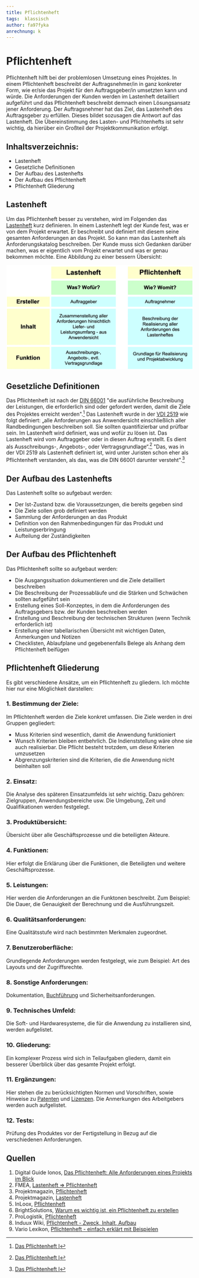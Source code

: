 ```yaml
---
title: Pflichtenheft
tags:  klassisch
author: fa97fyka
anrechnung: k 
---
```


# Pflichtenheft
Pflichtenheft hilft bei der problemlosen Umsetzung eines Projektes. In einem Pflichtenheft beschreibt der Auftragsnehmer/in in ganz konkreter Form, wie er/sie das Projekt für den Auftragsgeber/in umsetzten kann und würde. Die Anforderungen der Kunden werden im Lastenheft detailliert aufgeführt und das Pflichtenheft beschreibt demnach einen Lösungsansatz jener Anforderung. Der Auftragsnehmer hat das Ziel, das Lastenheft des Auftragsgeber zu erfüllen. Dieses bildet sozusagen die Antwort auf das Lastenheft.
Die Übereinstimmung des Lasten- und Pflichtenhefts ist sehr wichtig, da hierüber ein Großteil der Projektkommunikation erfolgt.

## Inhaltsverzeichnis:
   * Lastenheft
   * Gesetzliche Definitionen 
   * Der Aufbau des Lastenhefts
   * Der Aufbau des Pflichtenheft
   * Pflichtenheft Gliederung

## Lastenheft
Um das Pflichtenheft besser zu verstehen, wird im Folgenden das [Lastenheft](Lastenheft.md) kurz definieren.
In einem Lastenheft legt der Kunde fest, was er von dem Projekt erwartet. Er beschreibt und definiert mit diesem seine gesamten Anforderungen an das Projekt. So kann man das Lastenheft als Anforderungskatalog beschreiben. Der Kunde muss sich Gedanken darüber machen, was er eigentlich vom Projekt erwartet und was er genau bekommen möchte.
Eine Abbildung zu einer bessern Übersicht:

![Beispielabbildung](Pflichtenheft/Lastenheft-Pflichtenheft.webp)

## Gesetzliche Definitionen
Das Pflichtenheft ist nach der [DIN 66001](DIN66001.md) "die ausführliche Beschreibung der Leistungen, die erforderlich sind oder gefordert werden, damit die Ziele des Projektes erreicht werden".[^1]
Das Lastenheft wurde in der [VDI 2519](VDI2519.md) wie folgt definiert: „alle Anforderungen aus Anwendersicht einschließlich aller Randbedingungen beschreiben soll. Sie sollten quantifizierbar und prüfbar sein. Im Lastenheft wird definiert, was und wofür zu lösen ist. Das Lastenheft wird vom Auftraggeber oder in diesen Auftrag erstellt. Es dient als Ausschreibungs-, Angebots-, oder Vertragsgrundlage“.[^1] "Das, was in der VDI 2519 als Lastenheft definiert ist, wird unter Juristen schon eher als Pflichtenheft verstanden, als das, was die DIN 66001 darunter versteht".[^1]

## Der Aufbau des Lastenhefts
Das Lastenheft sollte so aufgebaut werden:
* Der Ist-Zustand bzw. die Voraussetzungen, die bereits gegeben sind
* Die Ziele sollen grob definiert werden
* Sammlung der Anforderungen an das Produkt 
* Definition von den Rahmenbedingungen für das Produkt und Leistungserbringung
* Aufteilung der Zuständigkeiten

## Der Aufbau des Pflichtenheft
Das Pflichtenheft sollte so aufgebaut werden:
*	Die Ausgangssituation dokumentieren und die Ziele detailliert beschreiben
*	Die Beschreibung der Prozessabläufe und die Stärken und Schwächen sollten aufgeführt sein
*	Erstellung eines Soll-Konzeptes, in dem die Anforderungen des Auftragsgebers bzw. der Kunden beschreiben werden
*	Erstellung und Beschreibung der technischen Strukturen (wenn Technik erforderlich ist)
*	Erstellung einer tabellarischen Übersicht mit wichtigen Daten, Anmerkungen und Notizen
*	Checklisten, Ablaufplane und gegebenenfalls Belege als Anhang dem Pflichtenheft beifügen

## Pflichtenheft Gliederung
Es gibt verschiedene Ansätze, um ein Pflichtenheft zu gliedern. Ich möchte hier nur eine Möglichkeit darstellen:
### 1. Bestimmung der Ziele:
Im Pflichtenheft werden die Ziele konkret umfassen. Die Ziele werden in drei Gruppen gegliedert:
* Muss Kriterien sind wesentlich, damit die Anwendung funktioniert
* Wunsch Kriterien bleiben entbehrlich. Die Indienststellung wäre ohne sie auch realisierbar. Die Pflicht besteht trotzdem, um diese Kriterien umzusetzen
* Abgrenzungskriterien sind die Kriterien, die die Anwendung nicht beinhalten soll
### 2. Einsatz:
Die Analyse des späteren Einsatzumfelds ist sehr wichtig. Dazu gehören: Zielgruppen, Anwendungsbereiche usw. Die Umgebung, Zeit und Qualifikationen werden festgelegt.
### 3. Produktübersicht:
Übersicht über alle Geschäftsprozesse und die beteiligten Akteure.
### 4. Funktionen:
Hier erfolgt die Erklärung über die Funktionen, die Beteiligten und weitere Geschäftsprozesse.
### 5. Leistungen:
Hier werden die Anforderungen an die Funktonen beschreibt. Zum Beispiel: Die Dauer, die Genauigkeit der Berechnung und die Ausführungszeit.
### 6. Qualitätsanforderungen:
Eine Qualitätsstufe wird nach bestimmten Merkmalen zugeordnet.
### 7. Benutzeroberfläche:
Grundlegende Anforderungen werden festgelegt, wie zum Beispiel: Art des Layouts und der Zugriffsrechte.
### 8. Sonstige Anforderungen:
Dokumentation, [Buchführung](Buchführung.md) und Sicherheitsanforderungen.
### 9. Technisches Umfeld:
Die Soft- und Hardwaresysteme, die für die Anwendung zu installieren sind, werden aufgelistet.
### 10. Gliederung:
Ein komplexer Prozess wird sich in Teilaufgaben gliedern, damit ein besserer Überblick über das gesamte Projekt erfolgt.
### 11. Ergänzungen:
Hier stehen die zu berücksichtigten Normen und Vorschriften, sowie Hinweise zu [Patenten](Patenten.md) und [Lizenzen](Lizenzen.md). Die Anmerkungen des Arbeitgebers werden auch aufgelistet. 
### 12. Tests:
Prüfung des Produktes vor der Fertigstellung in Bezug auf die verschiedenen Anforderungen. 

## Quellen
1. Digital Guide Ionos, [Das Pflichtenheft: Alle Anforderungen eines Projekts im Blick](https://www.ionos.de/digitalguide/websites/web-entwicklung/pflichtenheft/)
2. FMEA, [Lastenheft => Pflichtenheft](https://www.fmea.net/lexikon/lastenheft-pflichtenheft/)
3. Projektmagazin, [Pflichtenheft](https://www.projektmagazin.de/glossarterm/pflichtenheft)
4. Projektmagazin, [Lastenheft](https://www.projektmagazin.de/glossarterm/lastenheft)
5. InLoox, [Pflichtenheft](https://www.inloox.de/projektmanagement-glossar/pflichtenheft/)
6. BrightSolutions, [Warum es wichtig ist, ein Pflichtenheft zu erstellen](https://www.brightsolutions.de/blog/warum-es-wichtig-ist-ein-pflichtenheft-zu-erstellen/)
7. ProLogistik, [Pflichtenheft](https://www.prologistik.com/logistik-lexikon/pflichtenheft/)
8. Induux Wiki, [Pflichtenheft - Zweck, Inhalt, Aufbau](https://wiki.induux.de/Pflichtenheft)
9. Vario Lexikon, [Pflichtenheft - einfach erklärt mit Beispielen](https://www.vario-software.de/lexikon/pflichtenheft/)
[^1]: [Das Pflichtenheft I](https://www.anwaltskanzlei-online.de/2008/05/15/das-pflichtenheft-i/)
